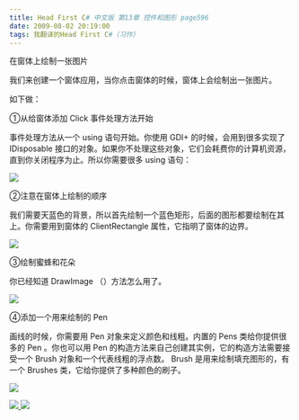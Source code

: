 ```yaml
---
title: Head First C# 中文版 第13章 控件和图形 page596
date: 2009-08-02 20:19:00
tags: 我翻译的Head First C#（习作）
---
```

在窗体上绘制一张图片

  

我们来创建一个窗体应用，当你点击窗体的时候，窗体上会绘制出一张图片。

  

如下做：

  

①从给窗体添加  Click  事件处理方法开始

  

事件处理方法从一个  using  语句开始。你使用  GDI+  的时候，会用到很多实现了  IDisposable
接口的对象。如果你不处理这些对象，它们会耗费你的计算机资源，直到你关闭程序为止。所以你需要很多  using  语句：

  

![](https://p-blog.csdn.net/images/p_blog_csdn_net/cuipengfei1/EntryImages/20090802/2009-08-02_20-02-22.jpg)

②注意在窗体上绘制的顺序

  

我们需要天蓝色的背景，所以首先绘制一个蓝色矩形，后面的图形都要绘制在其上。你需要用到窗体的  ClientRectangle  属性，它指明了窗体的边界。

  

![](https://p-blog.csdn.net/images/p_blog_csdn_net/cuipengfei1/EntryImages/20090802/2009-08-02_20-12-11.jpg)

③绘制蜜蜂和花朵

  

你已经知道  DrawImage  （）方法怎么用了。

  

![](https://p-blog.csdn.net/images/p_blog_csdn_net/cuipengfei1/EntryImages/20090802/2009-08-02_20-13-58.jpg)

④添加一个用来绘制的  Pen

  

画线的时候，你需要用  Pen  对象来定义颜色和线粗。内置的  Pens  类给你提供很多的  Pen  。你也可以用  Pen
的构造方法来自己创建其实例，它的构造方法需要接受一个  Brush  对象和一个代表线粗的浮点数。  Brush  是用来绘制填充图形的，有一个
Brushes  类，它给你提供了多种颜色的刷子。

  

![](https://p-blog.csdn.net/images/p_blog_csdn_net/cuipengfei1/EntryImages/20090802/2009-08-02_20-18-07.jpg)



[ ![](https://profile.csdnimg.cn/5/2/5/3_cuipengfei1)
![](https://g.csdnimg.cn/static/user-reg-year/1x/11.png)
](https://blog.csdn.net/cuipengfei1)





